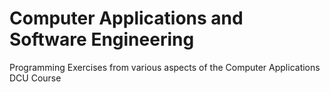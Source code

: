 # Computer Applications and Software Engineering
Programming Exercises from various aspects of the Computer Applications DCU Course
